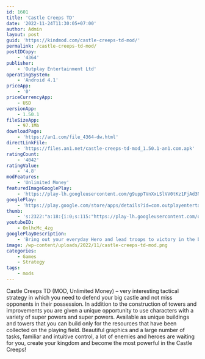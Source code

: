 ```yaml
---
id: 1601
title: 'Castle Creeps TD'
date: '2022-11-24T11:30:05+07:00'
author: Admin
layout: post
guid: 'https://kindmod.com/castle-creeps-td-mod/'
permalink: /castle-creeps-td-mod/
postIDCopy:
    - '4364'
publisher:
    - 'Outplay Entertainment Ltd'
operatingSystem:
    - 'Android 4.1'
priceApp:
    - '0'
priceCurrencyApp:
    - USD
versionApp:
    - 1.50.1
fileSizeApp:
    - 97.1Mb
downloadPage:
    - 'https://an1.com/file_4364-dw.html'
directLinkFile:
    - 'https://files.an1.net/castle-creeps-td-mod_1.50.1-an1.com.apk'
ratingCount:
    - '4042'
ratingValue:
    - '4.8'
modFeatures:
    - 'Unlimited Money'
featuredImageGooglePlay:
    - 'https://play-lh.googleusercontent.com/g9uppTVnXxLSlVV0tKz1FjAd3NOMlXiWoT8i-44sILCX5_0lCewF67WfYvYZ93dH5k3s'
googlePlay:
    - 'https://play.google.com/store/apps/details?id=com.outplayentertainment.castlecreepstd'
thumb:
    - 's:2322:"a:18:{i:0;s:115:"https://play-lh.googleusercontent.com/qr3fuRyr1wViUm8Oc5nopYWIVTXIf4f48NrRE0ukX3ulavCx7oohtvJlSJzYeY0-yYk=w526-h296";i:1;s:116:"https://play-lh.googleusercontent.com/imx8mppGXmOkQC9LkgrrGIEtZ73nn7aCvtnIQ6cP5Q45Br8Drx57NmDwDFA-a7lqpHBc=w526-h296";i:2;s:116:"https://play-lh.googleusercontent.com/LPrFU_0RMS1JsoCkvjWPElqc4WAMNn_Yf6wXuuBTxMznM4O3C_8r-4BmecuMZ-BHWm5c=w526-h296";i:3;s:115:"https://play-lh.googleusercontent.com/4mHpnARA6Ttk5UvOdaiSgvyzlZhnjC9bur93jRnt7Cc4SviWpxX3JJ5_oZgfltyQigs=w526-h296";i:4;s:115:"https://play-lh.googleusercontent.com/FVDMvcvFA8oNYg4t7cPUBJNsAHbVxO5qfuvJUcHM2OrP6cZEUiVvmFITuUcInQk552c=w526-h296";i:5;s:115:"https://play-lh.googleusercontent.com/MYfT9gFb9VFiU0m1RvrW7-gnLcL_JBCjy_4fdWRscHsnd0W92FJ4IzR7t8bgL1oswuA=w526-h296";i:6;s:115:"https://play-lh.googleusercontent.com/_ovW90RwTn7gIkc93Bmjjjn_M0R0RZOp4NXT00BV5G5yTEnEvYZM4oM_5HjEWQ7cuXI=w526-h296";i:7;s:116:"https://play-lh.googleusercontent.com/cLNJwPHDDH7-fwt355MrJrWkGyee2gcn4YxZn7wYKxgnN3Hn3BOgeyxz7l0aMAuswWV9=w526-h296";i:8;s:114:"https://play-lh.googleusercontent.com/byZ7aAqkz6Xrnc_OFXIrle9H47_mYOpmorr5uhjPLCCWU2Qret7zAKckl5S8TmDBxg=w526-h296";i:9;s:116:"https://play-lh.googleusercontent.com/o-408F4D32quSy49zGVIc3Gwhl9-SKkIkVy24Mtt5QAgyYhpYdbVXBcoiyrWXBpp8pXN=w526-h296";i:10;s:116:"https://play-lh.googleusercontent.com/b6l5hRmaMEGV9LJL3CuBSOmE5IGAosnKL4ukmy3ZVBZN_RldlYkLCRqUSgbmcV7UGWKn=w526-h296";i:11;s:114:"https://play-lh.googleusercontent.com/KMIqSYuaUY4h-8lPNTX-8RDswzGgGpOuMAs__CIaZSl-NfaEmlGKyj1ouQD0hZjtag=w526-h296";i:12;s:116:"https://play-lh.googleusercontent.com/C3ugfeUmxpeLFV-Qe56uzosehEs2-b_PCH_HKEzS8jc1WCdKWLBu38mkgYVn3oaSttYb=w526-h296";i:13;s:115:"https://play-lh.googleusercontent.com/fW-qIq_wEaXla51VZ5tPv_2JROz3PnvmdLHLGmuBsamP49taSTBVPeFDTnhkcskZ2m8=w526-h296";i:14;s:114:"https://play-lh.googleusercontent.com/piDkN8ZAPBmUxO0U42zVKCLZUvlCOfFhUDi50ycsJY-MTd91Ai-WPB7I8emkK1k2Fw=w526-h296";i:15;s:115:"https://play-lh.googleusercontent.com/ytjt7jAbcpW-p2cQpZpnQz-dEpR2V9GRGJwAIBaDpEboMwDO0NawIn-LfRIVtR99Ytw=w526-h296";i:16;s:115:"https://play-lh.googleusercontent.com/I0EjkkUDFigdia72jkG48RlLS2LKMyASz1i_nNidTfMfeCUsuTJYUDBEI2SGQW_YGic=w526-h296";i:17;s:115:"https://play-lh.googleusercontent.com/8iWJehR7VaPqDLZ8bQLAWBvl0QEd54NkwIHDbqe3CjdwxyUbzN06qu4KlAzSquqGocI=w526-h296";}";'
youtubeID:
    - OnlhcMc_4zg
googlePlayDescription:
    - 'Bring out your everyday Hero and lead troops to victory in the best fantasy mobile Tower Defense game! Fortify your defense and prepare to brawl ferocious Warlords, colossal Ogres & savage Goblins! Change strategy on the fly in this challenging, non-stop brawl experience!From the makers of Alien Creeps, face countless challenging tower defense battles & taste hard earned victory as you build, upgrade and repair horde-splatting Towers. Recruit and level up mighty Heroes to protect the kingdoms in this top Tower Defense experience!.Invite friends through Facebook and share magical powers to aid you in battle and defend the realm!.'
image: /wp-content/uploads/2022/11/castle-creeps-td-mod.png
categories:
    - Games
    - Strategy
tags:
    - mods
---
```


Castle Creeps TD (MOD, Unlimited Money) – very interesting tactical strategy in which you need to defend your big castle and not miss opponents in their possession. In addition to the construction of towers and improvements you are given a unique opportunity to use characters with a variety of super powers and super powers. Available as unique buildings and towers that you can build only for the resources that have been collected on the playing field. Beautiful graphics and a large number of tasks, familiar and intuitive control, a lot of enemies and heroes are waiting for you, create your kingdom and become the most powerful in the Castle Creeps!